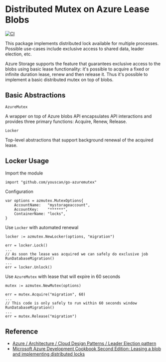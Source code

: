 # Distributed Mutex on Azure Lease Blobs

[![CI](https://github.com/youscan/azure-mutex/actions/workflows/ci.yaml/badge.svg)](https://github.com/youscan/azure-mutex/actions/workflows/ci.yaml)

This package implements distributed lock available for multiple processes. Possible use-cases include exclusive access to shared data, leader election, etc.

Azure Storage supports the feature that guarantees exclusive access to the blobs using basic lease functionality: it's possible to acquire a fixed or infinite duration lease, renew and then release it. Thus it's possible to implement a basic distributed mutex on top of blobs.

## Basic Abstractions

`AzureMutex`

A wrapper on top of Azure blobs API encapsulates API interactions and provides three primary functions: Acquire, Renew, Release.

`Locker`

Top-level abstractions that support background renewal of the acquired lease.

## Locker Usage

Import the module

```
import "github.com/youscan/go-azuremutex"
```

Configuration

```
var options = azmutex.MutexOptions{
	AccountName:   "mystorageaccount",
	AccountKey:    "******",
	ContainerName: "locks",
}
```

Use `Locker` with automated renewal

```
locker := azmutex.NewLocker(options, "migration")

err = locker.Lock()
...
// As soon the lease was acquired we can safely do exclusive job
RunDatabaseMigration()
...
err = locker.Unlock()
```

Use `AzureMutex` with lease that will expire in 60 seconds

```
mutex := azmutex.NewMutex(options)

err = mutex.Acquire("migration", 60)
...
// This code is only safely to run within 60 seconds window
RunDatabaseMigration()
...
err = mutex.Release("migration")
```

## Reference

- [Azure / Architecture / Cloud Design Patterns / Leader Election pattern](https://docs.microsoft.com/en-us/azure/architecture/patterns/leader-election)
- [Microsoft Azure Development Cookbook Second Edition: Leasing a blob and implementing distributed locks](https://www.oreilly.com/library/view/microsoft-azure-development/9781782170327/ch03s16.html)
